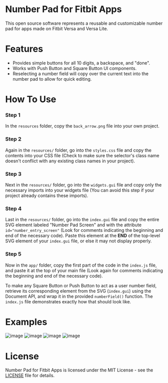 # Number Pad for Fitbit Apps
This open source software represents a reusable and customizable number pad for apps made on Fitbit Versa and Versa Lite. 

# Features
- Provides simple buttons for all 10 digits, a backspace, and "done".
- Works with Push Button and Square Button UI components.
- Reselecting a number field will copy over the current text into the number pad to allow for quick editing.

# How To Use
### Step 1
In the `resources` folder, copy the `back_arrow.png` file into your own project.

### Step 2
Again in the `resources/` folder, go into the `styles.css` file and copy the contents into your CSS file 
(Check to make sure the selector's class name doesn't conflict with any existing class names in your project).

### Step 3
Next in the `resources/` folder, go into the `widgets.gui` file and copy only the necessary imports into your widgets file
(You can avoid this step if your project already contains these imports).

### Step 4
Last in the `resources/` folder, go into the `index.gui` file and copy the entire SVG element labeled "Number Pad Screen"
and with the attribute `id="number_entry_screen"` (Look for comments indicating the beginning and end of the necessary code). 
Paste this element at the __END__ of the top-level SVG element of your `index.gui` file, or else it may not display properly.

### Step 5
Now in the `app/` folder, copy the first part of the code in the `index.js` file, and paste it at the top of your main file
(Look again for comments indicating the beginning and end of the necessary code).

To make any Square Button or Push Button to act as a user number field, retrieve its corresponding element 
from the SVG (`index.gui`) using the Document API, and wrap it in the provided `numberField()` function. 
The `index.js` file demonstrates exactly how that should look like.

# Examples
![image](https://user-images.githubusercontent.com/3473945/62004286-1d7f4e00-b0f1-11e9-92a5-99dffa677d5d.png)
![image](https://user-images.githubusercontent.com/3473945/62004287-25d78900-b0f1-11e9-9172-564bb95027c0.png)
![image](https://user-images.githubusercontent.com/3473945/62004288-296b1000-b0f1-11e9-96ef-deafff86cdbe.png)
![image](https://user-images.githubusercontent.com/3473945/62004292-2c660080-b0f1-11e9-9b91-de7395f98e91.png)

# License
Number Pad for Fitbit Apps is licensed under the MIT License - see the [LICENSE](https://github.com/denk0403/Fitbit-Number-Pad/blob/master/LICENSE) file for details.
